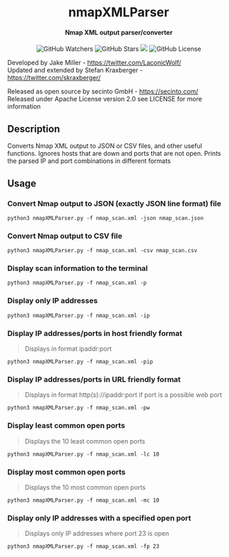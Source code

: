 <h1 align="center">nmapXMLParser</h1>
<h4 align="center">Nmap XML output parser/converter</h4>
<p align="center">
  
  <img src="https://img.shields.io/github/watchers/secinto/nmapXMLParser?label=Watchers&style=for-the-badge" alt="GitHub Watchers">
  <img src="https://img.shields.io/github/stars/secinto/nmapXMLParser?style=for-the-badge" alt="GitHub Stars">
  <a href="https://twitter.com/skraxberger"><img src="https://img.shields.io/twitter/follow/pdiscoveryio.svg?logo=twitter"></a>
  <img src="https://img.shields.io/github/license/secinto/nmapXMLParser?style=for-the-badge" alt="GitHub License">
</p>

Developed by Jake Miller - https://twitter.com/LaconicWolf/  
Updated and extended by Stefan Kraxberger - https://twitter.com/skraxberger/  

Released as open source by secinto GmbH - https://secinto.com/  
Released under Apache License version 2.0 see LICENSE for more information

Description
----
Converts Nmap XML output to JSON or CSV files, and other useful functions. Ignores hosts that are down and ports that are not open.
Prints the parsed IP and port combinations in different formats

## Usage

### Convert Nmap output to JSON (exactly JSON line format) file
`python3 nmapXMLParser.py -f nmap_scan.xml -json nmap_scan.json`

### Convert Nmap output to CSV file
`python3 nmapXMLParser.py -f nmap_scan.xml -csv nmap_scan.csv`

### Display scan information to the terminal
`python3 nmapXMLParser.py -f nmap_scan.xml -p`

### Display only IP addresses
`python3 nmapXMLParser.py -f nmap_scan.xml -ip`

### Display IP addresses/ports in host friendly format
> Displays in format ipaddr:port 

`python3 nmapXMLParser.py -f nmap_scan.xml -pip`

### Display IP addresses/ports in URL friendly format
> Displays in format http(s)://ipaddr:port if port is a possible web port

`python3 nmapXMLParser.py -f nmap_scan.xml -pw`

### Display least common open ports
> Displays the 10 least common open ports

`python3 nmapXMLParser.py -f nmap_scan.xml -lc 10`

### Display most common open ports
> Displays the 10 most common open ports

`python3 nmapXMLParser.py -f nmap_scan.xml -mc 10`

### Display only IP addresses with a specified open port
> Displays only IP addresses where port 23 is open

`python3 nmapXMLParser.py -f nmap_scan.xml -fp 23`
